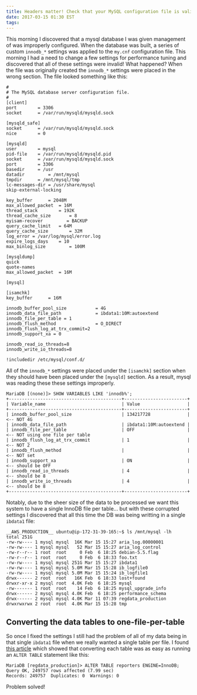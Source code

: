 ```yaml
---
title: Headers matter! Check that your MySQL configuration file is valid!
date: 2017-03-15 01:30 EST
tags:
---
```


This morning I discovered that a mysql database I was given management of was improperly configured. When the
database was built, a series of custom `innodb_*` settings was applied to the `my.cnf` configuration file. This morning
I had a need to change a few settings for performance tuning and discovered that all of these settings were invalid! 
What happened? When the file was originally created the `innodb_*` settings were placed in the wrong section. The
file looked something like this:

```
#
# The MySQL database server configuration file.
#
[client]
port		= 3306
socket		= /var/run/mysqld/mysqld.sock

[mysqld_safe]
socket		= /var/run/mysqld/mysqld.sock
nice		= 0

[mysqld]
user		= mysql
pid-file	= /var/run/mysqld/mysqld.pid
socket		= /var/run/mysqld/mysqld.sock
port		= 3306
basedir		= /usr
datadir         = /mnt/mysql
tmpdir		= /mnt/mysql/tmp
lc-messages-dir	= /usr/share/mysql
skip-external-locking

key_buffer		= 2048M
max_allowed_packet	= 16M
thread_stack		= 192K
thread_cache_size       = 8
myisam-recover         = BACKUP
query_cache_limit	= 64M
query_cache_size        = 32M
log_error = /var/log/mysql/error.log
expire_logs_days	= 10
max_binlog_size         = 100M

[mysqldump]
quick
quote-names
max_allowed_packet	= 16M

[mysql]

[isamchk]
key_buffer		= 16M

innodb_buffer_pool_size           = 4G
innodb_data_file_path             = ibdata1:10M:autoextend
innodb_file_per_table = 1
innodb_flush_method               = O_DIRECT
innodb_flush_log_at_trx_commit=2
innodb_support_xa = 0

innodb_read_io_threads=8
innodb_write_io_threads=8

!includedir /etc/mysql/conf.d/

```

All of the `innodb_*` settings were placed under the `[isamchk]` section when they should have been placed
under the `[mysqld]` section. As a result, mysql was reading these these settings improperly.

```
MariaDB [(none)]> SHOW VARIABLES LIKE 'innodb%';
+-------------------------------------------+------------------------+
| Variable_name                             | Value                  |
+-------------------------------------------+------------------------+
| innodb_buffer_pool_size                   | 134217728              | <-- NOT 4G
| innodb_data_file_path                     | ibdata1:10M:autoextend |
| innodb_file_per_table                     | OFF                    | <-- NOT using one file per table
| innodb_flush_log_at_trx_commit            | 1                      | <-- NOT 2
| innodb_flush_method                       |                        | <-- NOT set
| innodb_support_xa                         | ON                     | <-- should be OFF
| innodb_read_io_threads                    | 4                      | <-- should be 8
| innodb_write_io_threads                   | 4                      | <-- should be 8
+-------------------------------------------+------------------------+
```

Notably, due to the sheer size of the data to be processed we want this system to have a single InnoDB file per
table... but with these corrupted settings I discovered that all this time the DB was being writting in a single
`ibdata1` file:

```
__AWS_PRODUCTION__ ubuntu@ip-172-31-39-165:~$ ls /mnt/mysql -lh
total 251G
-rw-rw---- 1 mysql mysql  16K Mar 15 15:27 aria_log.00000001
-rw-rw---- 1 mysql mysql   52 Mar 15 15:27 aria_log_control
-rw-r--r-- 1 root  root     0 Feb  6 18:25 debian-5.5.flag
-rw-r--r-- 1 root  root     0 Feb  6 18:33 foo.txt
-rw-rw---- 1 mysql mysql 251G Mar 15 15:27 ibdata1
-rw-rw---- 1 mysql mysql 5.0M Mar 15 15:28 ib_logfile0
-rw-rw---- 1 mysql mysql 5.0M Mar 15 15:24 ib_logfile1
drwx------ 2 root  root   16K Feb  6 18:33 lost+found
drwxr-xr-x 2 mysql root  4.0K Feb  6 18:25 mysql
-rw------- 1 root  root    14 Feb  6 18:25 mysql_upgrade_info
drwx------ 2 mysql mysql 4.0K Feb  6 18:25 performance_schema
drwx------ 2 mysql mysql 4.0K Mar 11 07:39 regdata_production
drwxrwxrwx 2 root  root  4.0K Mar 15 15:28 tmp
```

## Converting the data tables to one-file-per-table

So once I fixed the settings I still had the problem of all of my data being in that single `ibdata1` file when we 
really wanted a single table per file. I found [this article](https://dev.mysql.com/doc/refman/5.6/en/tablespace-enabling.html) which showed that converting each table was as 
easy as running an `ALTER TABLE` statement like this:

```
MariaDB [regdata_production]> ALTER TABLE reporters ENGINE=InnoDB;
Query OK, 249757 rows affected (7.99 sec)              
Records: 249757  Duplicates: 0  Warnings: 0
``` 

Problem solved!

